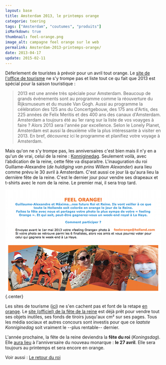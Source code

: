 ```yaml
---
layout: base
title: Amsterdam 2013, le printemps orange
categorie: toering
tags: ["Amsterdam", "coutumes", "produits"]
isMarkdown: true
thumbnail: feel-orange.png
image_alt: campagne feel orange sur le web
permalink: Amsterdam-2013-printemps-orange/
date: 2013-04-17
update: 2015-02-11
---
```


Déferlement de touristes à prévoir pour un avril tout orange. Le [site de l'office de tourisme](http://www.holland.com/fr/) ne s'y trompe pas et liste tout ce qu fait que 2013 est spécial pour la saison touristique :

> 2013 est une année très spéciale pour Amsterdam. Beaucoup de grands événements sont au programme comme la réouverture du Rijksmuseum et du musée Van Gogh. Aussi au programme la célébration des 125 ans du Concertgebouw, des 175 ans d'Artis, des 225 années de Felix Meritis et des 400 ans des canaux d'Amsterdam. Amsterdam a toujours été au 1er rang sur la liste de vos voayges à faire ? Alors 2013 sera l'année par excellence.  Selon le Lonely Planet, Amsterdam est aussi la deuxième ville la plus intéressante à visiter en 2013. En bref, découvrez ici le programme et planifiez votre voyage à Amsterdam.

<!--excerpt-->

Mais qu'on ne s'y trompe pas, les anniversaires c'est bien mais il n'y en a qu'un de vrai, celui de la reine : [Konniginedag](/tag/koninginnedag/). Seulement voilà, avec l’abdication de la reine, cette fête va disparaitre. L'inauguration du roi Guillame-Alexandre (*de huldiging van prins Willem Alexander*) aura lieu comme prévu le 30 avril à Amsterdam. C'est aussi ce jour là qu'aura lieu la dernière fête de la reine. C'est le dernier jour pour vendre ses drapeaux et t-shirts avec le nom de la reine. Le premier mai, il sera trop tard.

![feel orange facebook](feel-orange.png){.center}

Les sites de tourisme ([ici](http://www.holland.com/fr/Tourisme/Vacances-a-theme/Koninginnedag-2.htm)) ne s'en cachent pas et font de la retape [en orange](/preparatifs-oranges). Le [site (officiel) de la fête de la reine](http://www.koninginnedag2013.nl/) est déjà prêt pour vendre tout ses objets inutiles, ses fonds de tiroirs jusqu'aux cm² sur ses pages. Tous les média sociaux et autres concours sont investis pour que ce *laatste Konniginedag* soit vraiment le --plus rentable-- dernier.

L'année prochaine, la fête de la reine deviendra la **fête du roi** (*Koningsdag*). Elle [aura lieu](/Premier-Koningsdag) à l'anniversaire du nouveau monarque : **le 27 avril**. Elle sera toujours au printemps et sera encore en orange.

Voir aussi : [Le retour du roi](/Le-retour-du-roi/)

<!-- post notes:
http://www.holland.com/fr/Tourisme/Vacances-a-theme/Amsterdam-2013-2.htm 

http://www.holland.com/fr/Tourisme/Vacances-a-theme/La-famille-royale-hollandaise.htm 
https://www.facebook.com/visite.hollande?sk=app_257607484286696 
http://meedogenloos.nl/2013/03/30/zaterdagmiddagtirade-door-journeyman/
http://meedogenloos.nl/2013/03/30/zaterdagmiddagtirade-door-journeyman/
--->
